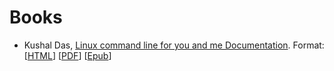# Books

  - Kushal Das, [Linux command line for you and me Documentation](https://github.com/kushaldas/lym). Format: \[[HTML](https://lym.readthedocs.io/en/latest/)\] \[[PDF](https://lym.readthedocs.io/_/downloads/en/latest/pdf/)\] \[[Epub](https://lym.readthedocs.io/_/downloads/en/latest/epub/)\]

<!--
  vim:  ft=markdown ic et norl wrap sw=4 sts=4:
  -->
